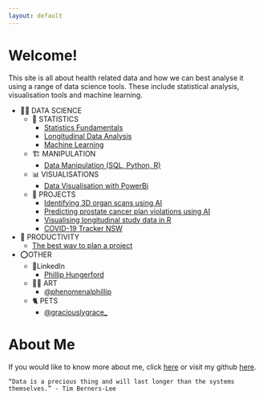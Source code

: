 ```yaml
---
layout: default
---
```


# Welcome!

This site is all about health related data and how we can best analyse it using a range of data science tools. These include statistical analysis, visualisation tools and machine learning.

- 👨‍💻 DATA SCIENCE
	- 🔢 STATISTICS
		- [Statistics Fundamentals](datascience/statistics/fundamentals/fundamentals.md)
		- [Longitudinal Data Analysis](datascience/statistics/longitudinal-data-analysis/longitudinal-data-analysis.md)
		- [Machine Learning](datascience/statistics/machine-learning/machine-learning.md)
	- 🏗️ MANIPULATION
		- [Data Manipulation (SQL, Python, R)](datascience/data-manipulation/data-manipulation.md)
	- 📊 VISUALISATIONS
		- [Data Visualisation with PowerBi](datascience/visualisations/power-bi/power-bi.md)
	- 📁 PROJECTS
		- [Identifying 3D organ scans using AI](projects/identidying-3d-organ-scans-using-ai/identidying-3d-organ-scans-using-ai.md)
		- [Predicting prostate cancer plan violations using AI](projects/predicting-prostate-cancer-plan-violations-using-ai/predicting-prostate-cancer-plan-violations-using-ai.md)
		- [Visualising longitudinal study data in R](projects/visualising-longitudinal-study-data-in-R/visualising-longitudinal-study-data-in-R.md)
		- [COVID-19 Tracker NSW](projects/covid-19-tracker/covid-19-tracker.md)
- 🧠 PRODUCTIVITY
	- [The best way to plan a project](productivity/project-template/project-template.md)
- ⭕OTHER
	- 👤LinkedIn
		- [Phillip Hungerford](https://www.linkedin.com/in/philliphungerford/)
	- 👨‍🎨 ART
		- [@phenomenalphillip](https://www.instagram.com/phenomenalphillip/?hl=en)
	- 🐈 PETS
		- [@graciouslygrace_](https://www.instagram.com/graciouslygrace_/?hl=en)

# About Me

If you would like to know more about me, click [here](about/about.md) or visit my github [here](https://github.com/philliphungerford).

```
“Data is a precious thing and will last longer than the systems themselves.” - Tim Berners-Lee
```
